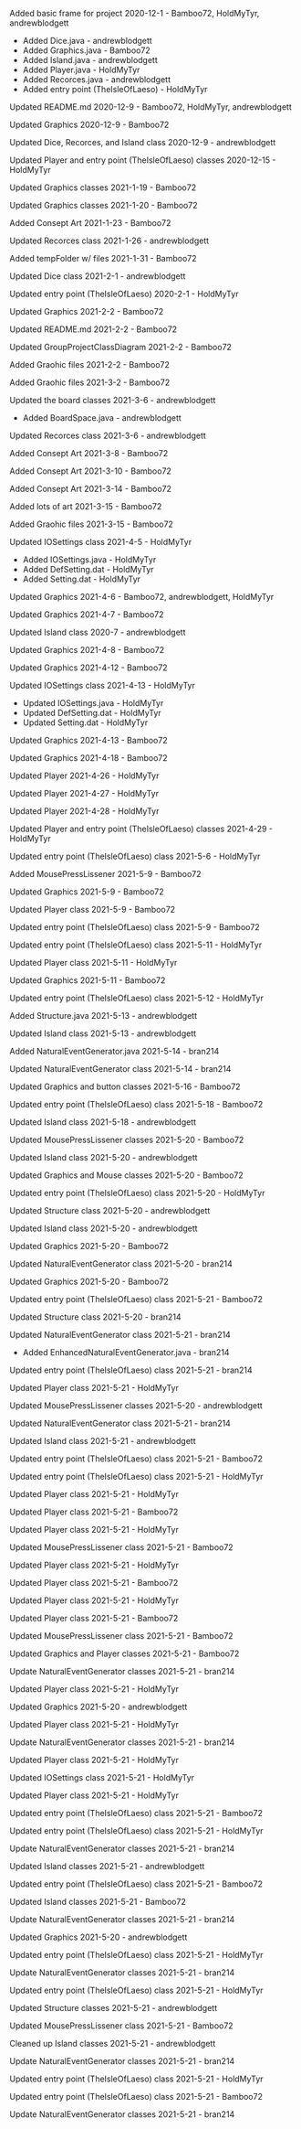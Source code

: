 Added basic frame for project 2020-12-1 - Bamboo72, HoldMyTyr, andrewblodgett
 - Added Dice.java - andrewblodgett
 - Added Graphics.java - Bamboo72
 - Added Island.java - andrewblodgett
 - Added Player.java - HoldMyTyr
 - Added Recorces.java - andrewblodgett
 - Added entry point (TheIsleOfLaeso) - HoldMyTyr

  
Updated README.md 2020-12-9 - Bamboo72, HoldMyTyr, andrewblodgett

Updated Graphics 2020-12-9 - Bamboo72

Updated Dice, Recorces, and Island class 2020-12-9 - andrewblodgett

Updated Player and entry point (TheIsleOfLaeso) classes 2020-12-15 - HoldMyTyr

Updated Graphics classes 2021-1-19 - Bamboo72

Updated Graphics classes 2021-1-20 - Bamboo72

Added Consept Art 2021-1-23 - Bamboo72

Updated Recorces class 2021-1-26 - andrewblodgett

Added tempFolder w/ files 2021-1-31 - Bamboo72

Updated Dice class 2021-2-1 - andrewblodgett

Updated entry point (TheIsleOfLaeso)  2020-2-1 - HoldMyTyr

Updated Graphics 2021-2-2 - Bamboo72

Updated README.md 2021-2-2 - Bamboo72

Updated GroupProjectClassDiagram 2021-2-2 - Bamboo72

Added Graohic files 2021-2-2 - Bamboo72

Added Graohic files 2021-3-2 - Bamboo72

Updated the board classes 2021-3-6 - andrewblodgett
 - Added BoardSpace.java - andrewblodgett

  
Updated Recorces class 2021-3-6 - andrewblodgett

Added Consept Art 2021-3-8 - Bamboo72

Added Consept Art 2021-3-10 - Bamboo72

Added Consept Art  2021-3-14 - Bamboo72

Added lots of art 2021-3-15 - Bamboo72

Added Graohic files 2021-3-15 - Bamboo72

Updated IOSettings class 2021-4-5 - HoldMyTyr
 - Added IOSettings.java - HoldMyTyr
 - Added DefSetting.dat - HoldMyTyr
 - Added Setting.dat - HoldMyTyr

Updated Graphics 2021-4-6 - Bamboo72, andrewblodgett, HoldMyTyr

Updated Graphics 2021-4-7 - Bamboo72

Updated Island class 2020-7 - andrewblodgett

Updated Graphics 2021-4-8 - Bamboo72

Updated Graphics 2021-4-12 - Bamboo72

Updated IOSettings class 2021-4-13 - HoldMyTyr
 - Updated IOSettings.java - HoldMyTyr
 - Updated DefSetting.dat - HoldMyTyr
 - Updated Setting.dat - HoldMyTyr

Updated Graphics 2021-4-13 - Bamboo72

Updated Graphics 2021-4-18 - Bamboo72

Updated Player 2021-4-26 - HoldMyTyr

Updated Player 2021-4-27 - HoldMyTyr

Updated Player 2021-4-28 - HoldMyTyr

Updated Player and entry point (TheIsleOfLaeso) classes 2021-4-29 - HoldMyTyr

Updated entry point (TheIsleOfLaeso) class 2021-5-6 - HoldMyTyr

Added MousePressLissener 2021-5-9 - Bamboo72

Updated Graphics 2021-5-9 - Bamboo72

Updated Player class 2021-5-9 - Bamboo72

Updated entry point (TheIsleOfLaeso) class 2021-5-9 - Bamboo72

Updated entry point (TheIsleOfLaeso) class 2021-5-11 - HoldMyTyr

Updated Player class 2021-5-11 - HoldMyTyr

Updated Graphics 2021-5-11 - Bamboo72

Updated entry point (TheIsleOfLaeso) class 2021-5-12 - HoldMyTyr

Added Structure.java 2021-5-13 - andrewblodgett

Updated Island class 2021-5-13 - andrewblodgett

Added NaturalEventGenerator.java 2021-5-14 - bran214

Updated NaturalEventGenerator class 2021-5-14 - bran214

Updated Graphics and button classes 2021-5-16 - Bamboo72

Updated entry point (TheIsleOfLaeso) class 2021-5-18 - Bamboo72

Updated Island class 2021-5-18 - andrewblodgett

Updated MousePressLissener classes 2021-5-20 - Bamboo72

Updated Island class 2021-5-20 - andrewblodgett

Updated Graphics and Mouse classes 2021-5-20 - Bamboo72

Updated entry point (TheIsleOfLaeso) class 2021-5-20 - HoldMyTyr

Updated Structure class 2021-5-20 - andrewblodgett

Updated Island class 2021-5-20 - andrewblodgett

Updated Graphics 2021-5-20 - Bamboo72

Updated NaturalEventGenerator class 2021-5-20 - bran214

Updated Graphics 2021-5-20 - Bamboo72

Updated entry point (TheIsleOfLaeso) class 2021-5-21 - Bamboo72

Updated Structure class 2021-5-20 - bran214

Updated NaturalEventGenerator class 2021-5-21 - bran214
 - Added EnhancedNaturalEventGenerator.java - bran214

Updated entry point (TheIsleOfLaeso) class 2021-5-21 - bran214

Updated Player class 2021-5-21 - HoldMyTyr

Updated MousePressLissener classes 2021-5-20 - andrewblodgett

Updated NaturalEventGenerator class 2021-5-21 - bran214

Updated Island class 2021-5-21 - andrewblodgett

Updated entry point (TheIsleOfLaeso) class 2021-5-21 - Bamboo72

Updated entry point (TheIsleOfLaeso) class 2021-5-21 - HoldMyTyr

Updated Player class 2021-5-21 - HoldMyTyr

Updated Player class 2021-5-21 - Bamboo72

Updated Player class 2021-5-21 - HoldMyTyr

Updated MousePressLissener class 2021-5-21 - Bamboo72

Updated Player class 2021-5-21 - HoldMyTyr

Updated Player class 2021-5-21 - Bamboo72

Updated Player class 2021-5-21 - HoldMyTyr

Updated Player class 2021-5-21 - Bamboo72

Updated MousePressLissener class 2021-5-21 - Bamboo72

Updated Graphics and Player classes 2021-5-21 - Bamboo72

Update NaturalEventGenerator classes 2021-5-21 - bran214

Updated Player class 2021-5-21 - HoldMyTyr

Updated Graphics 2021-5-20 - andrewblodgett

Updated Player class 2021-5-21 - HoldMyTyr

Update NaturalEventGenerator classes 2021-5-21 - bran214

Updated Player class 2021-5-21 - HoldMyTyr

Updated IOSettings class 2021-5-21 - HoldMyTyr

Updated Player class 2021-5-21 - HoldMyTyr

Updated entry point (TheIsleOfLaeso) class 2021-5-21 - Bamboo72

Updated entry point (TheIsleOfLaeso) class 2021-5-21 - HoldMyTyr

Update NaturalEventGenerator classes 2021-5-21 - bran214

Updated Island classes 2021-5-21 - andrewblodgett

Updated entry point (TheIsleOfLaeso) class 2021-5-21 - Bamboo72

Updated Island classes 2021-5-21 - Bamboo72

Update NaturalEventGenerator classes 2021-5-21 - bran214

Updated Graphics 2021-5-20 - andrewblodgett

Updated entry point (TheIsleOfLaeso) class 2021-5-21 - HoldMyTyr

Update NaturalEventGenerator classes 2021-5-21 - bran214

Updated entry point (TheIsleOfLaeso) class 2021-5-21 - HoldMyTyr

Updated Structure classes 2021-5-21 - andrewblodgett

Updated MousePressLissener class 2021-5-21 - Bamboo72

Cleaned up Island classes 2021-5-21 - andrewblodgett

Update NaturalEventGenerator classes 2021-5-21 - bran214

Updated entry point (TheIsleOfLaeso) class 2021-5-21 - HoldMyTyr

Updated entry point (TheIsleOfLaeso) class 2021-5-21 - Bamboo72

Update NaturalEventGenerator classes 2021-5-21 - bran214
